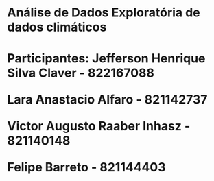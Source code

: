 # Análise de Dados Exploratória de dados climáticos

<h1>Participantes:
Jefferson Henrique Silva Claver - 822167088

Lara Anastacio Alfaro - 821142737

Victor Augusto Raaber Inhasz - 821140148  

Felipe Barreto - 821144403
</h1>
